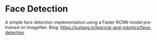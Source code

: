 # Face Detection

A simple face detection implementation using a Faster RCNN model pre-trained on ImageNet.
Blog: https://suhasg.in/learn/ai-and-robotics/face-detection